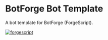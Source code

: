 # BotForge Bot Template
A bot template for BotForge (ForgeScript).

[![forgescript](https://img.shields.io/github/package-json/v/tryforge/ForgeScript/main)](https://github.com/tryforge/ForgeScript/)
